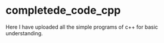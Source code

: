 # completede_code_cpp
 Here I have uploaded all the simple programs of c++ for basic understanding.

